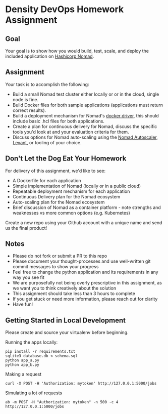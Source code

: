 # Density DevOps Homework Assignment

## Goal

Your goal is to show how you would build, test, scale, and deploy the included application on [Hashicorp Nomad](https://www.nomadproject.io/).


## Assignment

Your task is to accomplish the following:

- Build a small Nomad test cluster either locally or or in the cloud, single node is fine.
- Build Docker files for both sample applications (applications must return correct results).
- Build a deployment mechanism for Nomad's [docker driver](https://www.nomadproject.io/docs/drivers/docker), this should include basic .hcl files for both applications.
- Create a plan for continuous delivery for Nomad, discuss the specific tools you'd look at and your evaluation criteria for them.
- Discuss options for Nomad auto-scaling using the [Nomad Autoscaler](https://www.nomadproject.io/docs/autoscaling), [Levant](https://github.com/hashicorp/levant), or tooling of your choice.


## Don't Let the Dog Eat Your Homework

For delivery of this assignment, we'd like to see:

- A Dockerfile for each application
- Simple implementation of Nomad (locally or in a public cloud)
- Repeatable deployment mechanism for each application
- Continuous Delivery plan for the Nomad ecosystem
- Auto-scaling plan for the Nomad ecosystem
- Brief discussion of Nomad as a container platform - note strengths and weaknesses vs more common options (e.g. Kubernetes)

Create a new repo using your Github account with a unique name and send us the final product!


## Notes

- Please do not fork or submit a PR to this repo
- Please document your thought-processes and use well-written git commit messages to show your progress
- Feel free to change the python application and its requirements in any way you see fit
- We are purposefully not being overly prescriptive in this assignment, as we want you to think creatively about the solution
- This assignment should take less than 3 hours to complete
- If you get stuck or need more information, please reach out for clarity
- Have fun!

## Getting Started in Local Development

Please create and source your virtualenv before beginning. 

Running the apps locally:
```
pip install -r requirements.txt
sqlite3 database.db < schema.sql
python app_a.py
python app_b.py
```

Making a request
```
curl -X POST -H 'Authorization: mytoken' http://127.0.0.1:5000/jobs
```

Simulating a lot of requests
```
ab -m POST -H "Authorization: mytoken" -n 500 -c 4 http://127.0.0.1:5000/jobs
```
